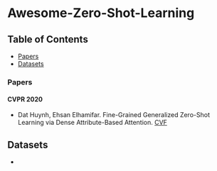 # Awesome-Zero-Shot-Learning
## Table of Contents
+ [Papers](#Papers)
+ [Datasets](#Datasets)

### Papers
#### CVPR 2020
+ Dat Huynh, Ehsan Elhamifar. Fine-Grained Generalized Zero-Shot Learning via Dense Attribute-Based Attention. [CVF](http://openaccess.thecvf.com/content_CVPR_2020/papers/Huynh_Fine-Grained_Generalized_Zero-Shot_Learning_via_Dense_Attribute-Based_Attention_CVPR_2020_paper.pdf)

## Datasets
- 
